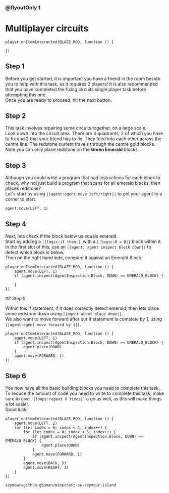 ### @flyoutOnly 1


# Multiplayer circuits

```template
player.onItemInteracted(BLAZE_ROD, function () {

})
```

## Step 1

Before you get started, it is important you have a friend in the room beside you to 
help with this task, as it requires 2 players!
It is also recommended that you have completed the fixing circuits single player 
task before attempting this one.   
Once you are ready to proceed, hit the next button.   

## Step 2

This task involves repairing some circuits together, on a large scale.   
Look down into the circuit area. There are 4 quadrants, 2 of which you have to fix
and 2 that your friend has to fix. They feed into each other across the centre line.
The redstone current travels through the centre gold blocks. 
Note you can only place redstone on the **Green Emerald** blocks.  


## Step 3

Although you could write a program that had instructions for each block to check, why
not just build a program that scans for all emerald blocks, then places redstone?   
Let's start by using ``||agent:agent move left/right||`` to get your agent to a corner to start.

```blocks
agent.move(LEFT, 1)
```

## Step 4

Next, lets check if the block below us equals emerald.  
Start by adding a ``||logic:if then||``, with a ``||logic:0 = 0||`` block within it.   
In the first slot of this, use an ``||agent: agent inspect block down||`` to detect which block is below.   
Then on the right hand side, compare it against an Emerald Block.

```blocks
player.onItemInteracted(BLAZE_ROD, function () {
    agent.move(LEFT, 1)
    if (agent.inspect(AgentInspection.Block, DOWN) == EMERALD_BLOCK) {

    }
})
```

## Step 5

Within this if statement, if it does correctly detect emerald, then lets place some redstone down using ``||agent:agent place down||``.   
We also want to move forward after our if statement is complete by 1, using ``||agent:agent move forward by 1||``.

```blocks
player.onItemInteracted(BLAZE_ROD, function () {
    agent.move(LEFT, 1)
    if (agent.inspect(AgentInspection.Block, DOWN) == EMERALD_BLOCK) {
        agent.place(DOWN)
    }
    agent.move(FORWARD, 1)
})
```

## Step 6

You now have all the basic building blocks you need to complete this task. To reduce the amount of code you need to write to
complete this task, make sure to give ``||loops:repeat X times||`` a go as well, as this will make things a lot easier.   
Good luck!


```ghost
player.onItemInteracted(BLAZE_ROD, function () {
    agent.move(LEFT, 1)
    for (let index = 0; index < 4; index++) {
        for (let index = 0; index < 5; index++) {
            if (agent.inspect(AgentInspection.Block, DOWN) == EMERALD_BLOCK) {
                agent.place(DOWN)
            }
            agent.move(FORWARD, 1)
        }
        agent.move(BACK, 5)
        agent.move(RIGHT, 1)
    }
})
```



```package
seymour=github:gbaman/minecraft-ee-seymour-island
```